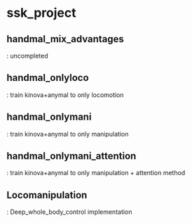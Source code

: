 # ssk_project

## handmal_mix_advantages  
: uncompleted  

## handmal_onlyloco  
: train kinova+anymal to only locomotion  

## handmal_onlymani  
: train kinova+anymal to only manipulation  

## handmal_onlymani_attention  
: train kinova+anymal to only manipulation + attention method  

## Locomanipulation  
: Deep_whole_body_control implementation  